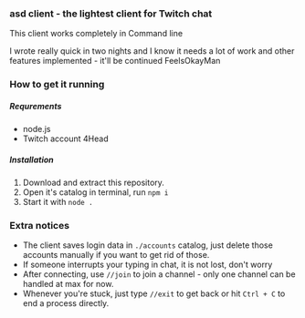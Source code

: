 ### asd client - the lightest client for Twitch chat
This client works completely in Command line

I wrote really quick in two nights and I know it needs a lot of work and other features implemented - it'll be continued FeelsOkayMan

### How to get it running
##### Requrements
 - node.js
 - Twitch account 4Head

##### Installation
1. Download and extract this repository.
2. Open it's catalog in terminal, run `npm i`
3. Start it with `node .`

### Extra notices
 - The client saves login data in `./accounts` catalog, just delete those accounts manually if you want to get rid of those.
 - If someone interrupts your typing in chat, it is not lost, don't worry
 - After connecting, use `//join` to join a channel - only one channel can be handled at max for now.
 - Whenever you're stuck, just type `//exit` to get back or hit `Ctrl + C` to end a process directly.
